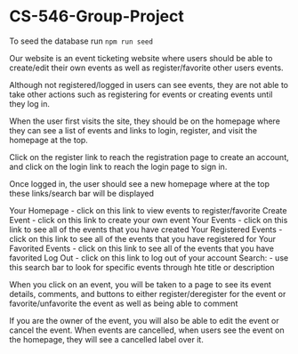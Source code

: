 # CS-546-Group-Project

To seed the database run `npm run seed`

Our website is an event ticketing website where users should be able to create/edit their own events as well as register/favorite other users events.

Although not registered/logged in users can see events, they are not able to take other actions such as registering for events or creating events until they log in.

When the user first visits the site, they should be on the homepage where they can see a list of events and links to login, register, and visit the homepage at the top.

Click on the register link to reach the registration page to create an account, and click on the login link to reach the login page to sign in.

Once logged in, the user should see a new homepage where at the top these links/search bar will be displayed

Your Homepage - click on this link to view events to register/favorite
Create Event - click on this link to create your own event
Your Events - click on this link to see all of the events that you have created
Your Registered Events - click on this link to see all of the events that you have registered for
Your Favorited Events - click on this link to see all of the events that you have favorited
Log Out - click on this link to log out of your account
Search: - use this search bar to look for specific events through hte title or description

When you click on an event, you will be taken to a page to see its event details, comments, and buttons to either register/deregister for the event or favorite/unfavorite the event as well as being able to comment

If you are the owner of the event, you will also be able to edit the event or cancel the event. When events are cancelled, when users see the event on the homepage, they will see a cancelled label over it.
